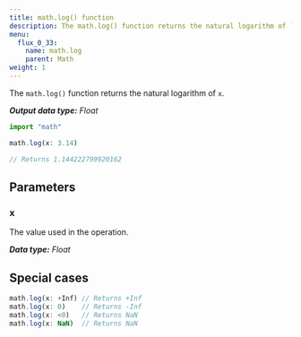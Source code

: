 ```yaml
---
title: math.log() function
description: The math.log() function returns the natural logarithm of `x`.
menu:
  flux_0_33:
    name: math.log
    parent: Math
weight: 1
---
```


The `math.log()` function returns the natural logarithm of `x`.

_**Output data type:** Float_

```js
import "math"

math.log(x: 3.14)

// Returns 1.144222799920162
```

## Parameters

### x
The value used in the operation.

_**Data type:** Float_

## Special cases
```js
math.log(x: +Inf) // Returns +Inf
math.log(x: 0)    // Returns -Inf
math.log(x: <0)   // Returns NaN
math.log(x: NaN)  // Returns NaN
```
